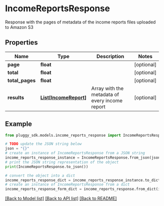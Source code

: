 # IncomeReportsResponse

Response with the pages of metadata of the income reports files uploaded to Amazon S3

## Properties

Name | Type | Description | Notes
------------ | ------------- | ------------- | -------------
**page** | **float** |  | [optional] 
**total** | **float** |  | [optional] 
**total_pages** | **float** |  | [optional] 
**results** | [**List[IncomeReport]**](IncomeReport.md) | Array with the metadata of every income report | [optional] 

## Example

```python
from pluggy_sdk.models.income_reports_response import IncomeReportsResponse

# TODO update the JSON string below
json = "{}"
# create an instance of IncomeReportsResponse from a JSON string
income_reports_response_instance = IncomeReportsResponse.from_json(json)
# print the JSON string representation of the object
print(IncomeReportsResponse.to_json())

# convert the object into a dict
income_reports_response_dict = income_reports_response_instance.to_dict()
# create an instance of IncomeReportsResponse from a dict
income_reports_response_form_dict = income_reports_response.from_dict(income_reports_response_dict)
```
[[Back to Model list]](../README.md#documentation-for-models) [[Back to API list]](../README.md#documentation-for-api-endpoints) [[Back to README]](../README.md)


